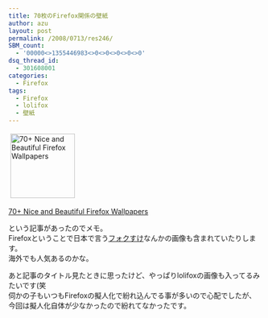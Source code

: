 ```yaml
---
title: 70枚のFirefox関係の壁紙
author: azu
layout: post
permalink: /2008/0713/res246/
SBM_count:
  - '00000<>1355446983<>0<>0<>0<>0<>0'
dsq_thread_id:
  - 301608001
categories:
  - Firefox
tags:
  - Firefox
  - lolifox
  - 壁紙
---
```

<img style="border:none;" src="http://mozshot.nemui.org/shot?http://www.hongkiat.com/blog/70-nice-and-beautiful-firefox-wallpapers/" border="0" alt="70+ Nice and Beautiful Firefox Wallpapers" hspace="4" vspace="4" width="128" height="128" />

<a title="70+ Nice and Beautiful Firefox Wallpapers" rel="external" href="http://www.hongkiat.com/blog/70-nice-and-beautiful-firefox-wallpapers/">70+ Nice and Beautiful Firefox Wallpapers</a>

という記事があったのでメモ。  
Firefoxということで日本で言う[フォクすけ][1]なんかの画像も含まれていたりします。  
海外でも人気あるのかな。

あと記事のタイトル見たときに思ったけど、やっぱりlolifoxの画像も入ってるみたいです(笑  
伺かの子もいつもFirefoxの擬人化で紛れ込んでる事が多いので心配でしたが、今回は擬人化自体が少なかったので紛れてなかったです。

 [1]: http://foxkeh.jp/